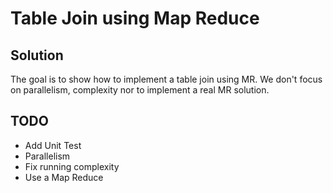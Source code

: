 # Table Join using Map Reduce

## Solution

The goal is to show how to implement a table join using MR.
We don't focus on parallelism, complexity nor to implement a real MR solution.

## TODO
 - Add Unit Test
 - Parallelism
 - Fix running complexity
 - Use a Map Reduce